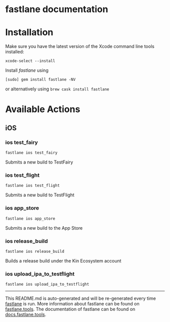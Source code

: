 fastlane documentation
================
# Installation

Make sure you have the latest version of the Xcode command line tools installed:

```
xcode-select --install
```

Install _fastlane_ using
```
[sudo] gem install fastlane -NV
```
or alternatively using `brew cask install fastlane`

# Available Actions
## iOS
### ios test_fairy
```
fastlane ios test_fairy
```
Submits a new build to TestFairy
### ios test_flight
```
fastlane ios test_flight
```
Submits a new build to TestFlight
### ios app_store
```
fastlane ios app_store
```
Submits a new build to the App Store
### ios release_build
```
fastlane ios release_build
```
Builds a release build under the Kin Ecosystem account
### ios upload_ipa_to_testflight
```
fastlane ios upload_ipa_to_testflight
```


----

This README.md is auto-generated and will be re-generated every time [fastlane](https://fastlane.tools) is run.
More information about fastlane can be found on [fastlane.tools](https://fastlane.tools).
The documentation of fastlane can be found on [docs.fastlane.tools](https://docs.fastlane.tools).
